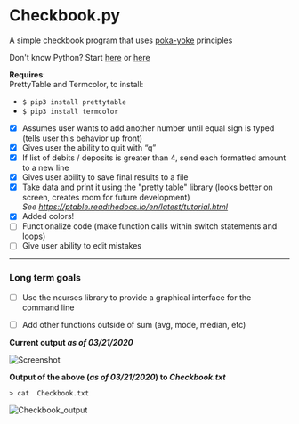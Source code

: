 # Checkbook.py

A simple checkbook program that uses [poka-yoke](https://asq.org/quality-resources/mistake-proofing
) principles <br>

Don't know Python? Start [here](https://www.pythoncheatsheet.org/) or [here](https://github.com/gto76/python-cheatsheet) 

**Requires**: <br>
PrettyTable and Termcolor, to install: <br>
- ```$ pip3 install prettytable```
- ```$ pip3 install termcolor```

- [x] Assumes user wants to add another number until equal sign is typed (tells user this behavior up front)
- [x] Gives user the ability to quit with “q”
- [x] If list of debits / deposits is greater than 4, send each formatted amount to a new line
- [x] Gives user ability to save final results to a file
- [x] Take data and print it using the "pretty table" library (looks better on screen, creates room for future development)<br>
    _See https://ptable.readthedocs.io/en/latest/tutorial.html_
- [x] Added colors!    
- [ ] Functionalize code (make function calls within switch statements and loops)
- [ ] Give user ability to edit mistakes

----
### Long term goals
- [ ] Use the ncurses library to provide a graphical interface for the command line
- [ ] Add other functions outside of sum (avg, mode, median, etc)


**Current output _as of 03/21/2020_**

![Screenshot](https://github.com/StewAlexanderACC/checkbook_balancer.py/blob/master/3-21-ScreenShot.png)

**Output of the above (_as of 03/21/2020_) to _Checkbook.txt_** 

 ```> cat  Checkbook.txt``` <br>
 
![Checkbook_output](https://github.com/StewAlexanderACC/checkbook_balancer.py/blob/master/chkbk_out-3-21.png)
